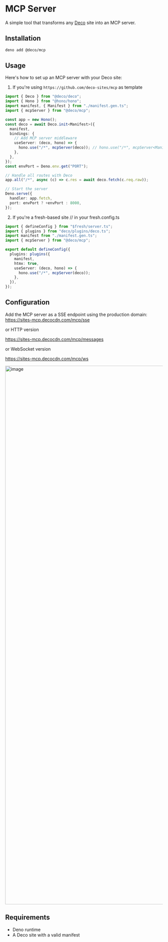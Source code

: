 # MCP Server

A simple tool that transforms any [Deco](https://deco.cx) site into an MCP
server.

## Installation

```bash
deno add @deco/mcp
```

## Usage

Here's how to set up an MCP server with your Deco site:

1. If you're using `https://github.com/deco-sites/mcp` as template

```typescript
import { Deco } from "@deco/deco";
import { Hono } from "@hono/hono";
import manifest, { Manifest } from "./manifest.gen.ts";
import { mcpServer } from "@deco/mcp";

const app = new Hono();
const deco = await Deco.init<Manifest>({
  manifest,
  bindings: {
    // Add MCP server middleware
    useServer: (deco, hono) => {
      hono.use("/*", mcpServer(deco)); // hono.use("/*", mcpServer<Manifest>(deco, { include: ["site/loaders/helloWorld.ts"] })); // only hello world will be available
    },
  },
});
const envPort = Deno.env.get("PORT");

// Handle all routes with Deco
app.all("/*", async (c) => c.res = await deco.fetch(c.req.raw));

// Start the server
Deno.serve({
  handler: app.fetch,
  port: envPort ? +envPort : 8000,
});
```

2. If you're a fresh-based site // in your fresh.config.ts

```typescript
import { defineConfig } from "$fresh/server.ts";
import { plugins } from "deco/plugins/deco.ts";
import manifest from "./manifest.gen.ts";
import { mcpServer } from "@deco/mcp";

export default defineConfig({
  plugins: plugins({
    manifest,
    htmx: true,
    useServer: (deco, hono) => {
      hono.use("/*", mcpServer(deco));
    },
  }),
});
```

## Configuration

Add the MCP server as a SSE endpoint using the production domain:
https://sites-mcp.decocdn.com/mcp/sse

or HTTP version

https://sites-mcp.decocdn.com/mcp/messages

or WebSocket version

https://sites-mcp.decocdn.com/mcp/ws

<img width="1718" alt="image" src="https://github.com/user-attachments/assets/8a94dd3b-be41-48b5-98db-22ddae16391f" />

## Requirements

- Deno runtime
- A Deco site with a valid manifest
